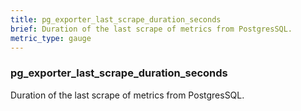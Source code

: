 ```yaml
---
title: pg_exporter_last_scrape_duration_seconds
brief: Duration of the last scrape of metrics from PostgresSQL.
metric_type: gauge
---
```

### pg_exporter_last_scrape_duration_seconds

Duration of the last scrape of metrics from PostgresSQL.